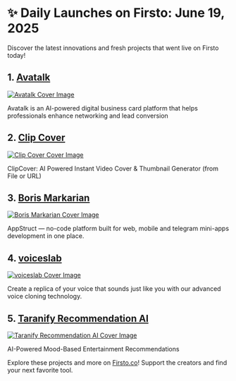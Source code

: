 # ✨ Daily Launches on Firsto: June 19, 2025

Discover the latest innovations and fresh projects that went live on Firsto today!

## 1. [Avatalk](https://firsto.co/projects/avatalk)

[![Avatalk Cover Image](https://607255gt6f.ufs.sh/f/ViZtN9dvJxPtmQSFfYbybK1ESgRsIAJlvfktXD83xrhC2eHc)](https://firsto.co/projects/avatalk)

 Avatalk is an AI-powered digital business card platform that helps professionals enhance networking and lead conversion 



## 2. [Clip Cover](https://firsto.co/projects/clip-cover)

[![Clip Cover Cover Image](https://607255gt6f.ufs.sh/f/ViZtN9dvJxPtu1LZzot2VewaiyL8jUOnzd5oBZHkhgFYvGqA)](https://firsto.co/projects/clip-cover)

 ClipCover: AI Powered Instant Video Cover & Thumbnail Generator (from File or URL)



## 3. [Boris Markarian](https://firsto.co/projects/boris-markarian)

[![Boris Markarian Cover Image](https://607255gt6f.ufs.sh/f/ViZtN9dvJxPtuqVu0ht2VewaiyL8jUOnzd5oBZHkhgFYvGqA)](https://firsto.co/projects/boris-markarian)

 AppStruct — no-code platform built for web, mobile and telegram mini-apps development in one place. 



## 4. [voiceslab](https://firsto.co/projects/voiceslab)

[![voiceslab Cover Image](https://607255gt6f.ufs.sh/f/ViZtN9dvJxPtD9zL6IOFyE8hGTOLJiBNrXYjxsvu1P0Uwk6m)](https://firsto.co/projects/voiceslab)

 Create a replica of your voice that sounds just like you with our advanced voice cloning technology. 



## 5. [Taranify Recommendation AI](https://firsto.co/projects/taranify-recommendation-ai)

[![Taranify Recommendation AI Cover Image](https://607255gt6f.ufs.sh/f/ViZtN9dvJxPtu77DXAZt2VewaiyL8jUOnzd5oBZHkhgFYvGq)](https://firsto.co/projects/taranify-recommendation-ai)

 AI-Powered Mood-Based Entertainment Recommendations




Explore these projects and more on [Firsto.co](https://firsto.co)! Support the creators and find your next favorite tool.
